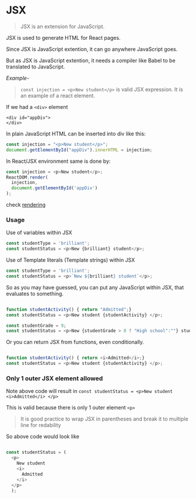 # JSX

> JSX is an extension for JavaScript.

JSX is used to generate HTML for React pages.

Since JSX is JavaScript extention, it can go anywhere JavaScript goes.

But as JSX is JavaScript extention, it needs a compiler like Babel to be translated to JavaScript.

*Example-*

> `const injection = <p>New student</p>` is valid JSX expression. It is an example of a react element.

If we had a `<div>` element
```
<div id="appDiv">
</div>
```

In plain JavaScript HTML can be inserted into div like this:

```javascript
const injection = "<p>New student</p>";
document.getElementById("appDiv").innerHTML = injection;
```
In React/JSX environment same is done by:

```javascript
const injection = <p>New student</p>;
ReactDOM.render(
  injection,
  document.getElementById('appDiv')
);
```
check [rendering](./rendering.md)

### Usage

Use of variables within JSX

```javascript
const studentType = 'brilliant';
const studentStatus = <p>New {brilliant} student</p>;
```

Use of Template literals (Template strings) within JSX

```javascript
const studentType = 'brilliant';
const studentStatus = <p>`New ${brilliant} student`</p>;
```

So as you may have guessed, you can put any JavaScript within JSX, that evaluates to something.

```javascript

function studentActivity() { return "Admitted";}
const studentStatus = <p>New student {studentActivity} </p>;

const studentGrade = 9;
const studentStatus = <p>New {studentGrade > 8 ? "High school":""} student  </p>;
```

Or you can return JSX from functions, even conditionally.

```javascript

function studentActivity() { return <i>Admitted</i>;}
const studentStatus = <p>New student {studentActivity} </p>;

```

### Only 1 outer JSX element allowed

Note above code will result in `const studentStatus = <p>New student <i>Admitted</i> </p>`

This is valid because there is only 1 outer element `<p>`

> It is good practice to wrap JSX in parentheses and break it to multiple line for redability


So above code would look like 

```javascript

const studentStatus = (
  <p>
    New student
    <i>
      Admitted
    </i>
  </p>
  );

```



